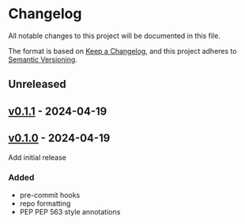 # Changelog

All notable changes to this project will be documented in this file.

The format is based on [Keep a Changelog](https://keepachangelog.com/en/1.0.0/),
and this project adheres to [Semantic Versioning](https://semver.org/spec/v2.0.0.html).

## Unreleased

## [v0.1.1](https://github.com/ajshedivy/python-wsdb/releases/tag/v0.1.1) - 2024-04-19

## [v0.1.0](https://github.com/ajshedivy/python-wsdb/releases/tag/v0.1.0) - 2024-04-19
Add initial release

### Added 
- pre-commit hooks
- repo formatting
- PEP PEP 563 style annotations
